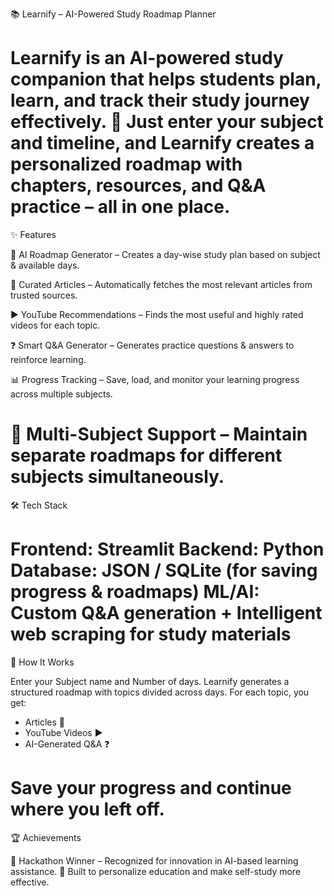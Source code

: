 📚 Learnify – AI-Powered Study Roadmap Planner

Learnify is an AI-powered study companion that helps students plan, learn, and track their study journey effectively. 🚀
Just enter your subject and timeline, and Learnify creates a personalized roadmap with chapters, resources, and Q&A practice – all in one place.
==========================================================================================================================================================================================================================================================================================================================
✨ Features

📅 AI Roadmap Generator – Creates a day-wise study plan based on subject & available days.

📖 Curated Articles – Automatically fetches the most relevant articles from trusted sources.

▶️ YouTube Recommendations – Finds the most useful and highly rated videos for each topic.

❓ Smart Q&A Generator – Generates practice questions & answers to reinforce learning.

📊 Progress Tracking – Save, load, and monitor your learning progress across multiple subjects.

🔄 Multi-Subject Support – Maintain separate roadmaps for different subjects simultaneously.
==========================================================================================================================================================================================================================================================================================================================
🛠️ Tech Stack

Frontend: Streamlit
Backend: Python
Database: JSON / SQLite (for saving progress & roadmaps)
ML/AI: Custom Q&A generation + Intelligent web scraping for study materials
==========================================================================================================================================================================================================================================================================================================================
🚀 How It Works

Enter your Subject name and Number of days.
Learnify generates a structured roadmap with topics divided across days.
For each topic, you get:
- Articles 📖
- YouTube Videos ▶️
- AI-Generated Q&A ❓

Save your progress and continue where you left off.
==========================================================================================================================================================================================================================================================================================================================
🏆 Achievements

🥇 Hackathon Winner – Recognized for innovation in AI-based learning assistance.
🌱 Built to personalize education and make self-study more effective.
